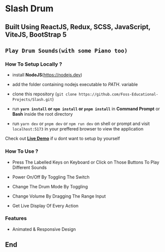 


# Slash Drum
## Built Using ReactJS, Redux, SCSS, JavaScript, ViteJS, BootStrap 5

## `Play Drum Sounds(with some Piano too)`

### How To Setup Locally ?
- install __NodeJS__(https://nodejs.dev)

- add the folder containing nodejs executable to *PATH*. variable
- clone this repository (`git clone https://github.com/Foss-Educational-Projects/Slash.git`)
- run **`yarn install` or `npm install` or `pnpm install`** in __Command Prompt__ or __Bash__ inside the root directory
- run `yarn dev` or `pnpm dev` or `npm run dev` on shell or prompt and visit `localhost:5173` in your preffered browser to view the application

Check out **[Live Demo](https://slashdrum.netlify.app)** if u dont want to setup by yourself

### How To Use ?
- Press The Labelled Keys on Keyboard or Click on Those Buttons To Play Different Sounds

- Power On/Off By Toggling The Switch
- Change The Drum Mode By Toggling 
- Change Volume By Dragging The Range Input
- Get Live Display Of Every Action

### Features
- Animated & Responsive Design

## End
